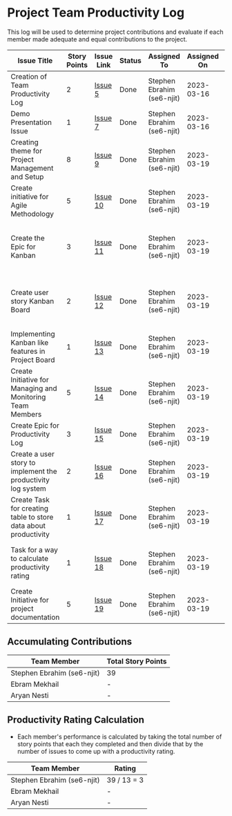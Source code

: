 # Project Team Productivity Log

This log will be used to determine project contributions and evaluate if each
member made adequate and equal contributions to the project.

| Issue Title                                                     | Story Points | Issue Link                                                                           | Status | Assigned To                | Assigned On | Completed On | Category      | Status Notes                                                      |
| --------------------------------------------------------------- | ------------ | ------------------------------------------------------------------------------------ | ------ | -------------------------- | ----------- | ------------ | ------------- | ----------------------------------------------------------------- |
| Creation of Team Productivity Log                               | 2            | [Issue 5](https://github.com/se6-njit/mywebclass-simulation-intermediate/issues/5)   | Done   | Stephen Ebrahim (se6-njit) | 2023-03-16  | 2023-03-16   | Documentation | Initializing the productivity log                                 |
| Demo Presentation Issue                                         | 1            | [Issue 7](https://github.com/se6-njit/mywebclass-simulation-intermediate/issues/7)   | Done   | Stephen Ebrahim (se6-njit) | 2023-03-16  | 2023-03-16   | Documentation | Making an Issue for Presentation                                  |
| Creating theme for Project Management and Setup                 | 8            | [Issue 9](https://github.com/se6-njit/mywebclass-simulation-intermediate/issues/9)   | Done   | Stephen Ebrahim (se6-njit) | 2023-03-19  | 2023-03-19   | Documentation | Starting out project theme                                        |
| Create initiative for Agile Methodology                         | 5            | [Issue 10](https://github.com/se6-njit/mywebclass-simulation-intermediate/issues/10) | Done   | Stephen Ebrahim (se6-njit) | 2023-03-19  | 2023-03-19   | Documentation | Starting initiative for agile methodology                         |
| Create the Epic for Kanban                                      | 3            | [Issue 11](https://github.com/se6-njit/mywebclass-simulation-intermediate/issues/11) | Done   | Stephen Ebrahim (se6-njit) | 2023-03-19  | 2023-03-19   | Documentation | Starting documentation for the prefered agile methodology: Kanban |
| Create user story Kanban Board                                  | 2            | [Issue 12](https://github.com/se6-njit/mywebclass-simulation-intermediate/issues/12) | Done   | Stephen Ebrahim (se6-njit) | 2023-03-19  | 2023-03-19   | Documentation | Started documentation for the creation of a Github Kanban Board   |
| Implementing Kanban like features in Project Board              | 1            | [Issue 13](https://github.com/se6-njit/mywebclass-simulation-intermediate/issues/13) | Done   | Stephen Ebrahim (se6-njit) | 2023-03-19  | 2023-03-19   | Documentation | documentation for the Github Kanban Board features used           |
| Create Initiative for Managing and Monitoring Team Members      | 5            | [Issue 14](https://github.com/se6-njit/mywebclass-simulation-intermediate/issues/14) | Done   | Stephen Ebrahim (se6-njit) | 2023-03-19  | 2023-03-19   | Documentation | Completed initiative                                              |
| Create Epic for Productivity Log                                | 3            | [Issue 15](https://github.com/se6-njit/mywebclass-simulation-intermediate/issues/15) | Done   | Stephen Ebrahim (se6-njit) | 2023-03-19  | 2023-03-19   | Documentation | Completed productivity log epic                                   |
| Create a user story to implement the productivity log system    | 2            | [Issue 16](https://github.com/se6-njit/mywebclass-simulation-intermediate/issues/16) | Done   | Stephen Ebrahim (se6-njit) | 2023-03-19  | 2023-03-19   | Documentation | Completed prod log system doc                                     |
| Create Task for creating table to store data about productivity | 1            | [Issue 17](https://github.com/se6-njit/mywebclass-simulation-intermediate/issues/17) | Done   | Stephen Ebrahim (se6-njit) | 2023-03-19  | 2023-03-19   | Documentation | Completed doc about productivty log data                          |
| Task for a way to calculate productivity rating                 | 1            | [Issue 18](https://github.com/se6-njit/mywebclass-simulation-intermediate/issues/18) | Done   | Stephen Ebrahim (se6-njit) | 2023-03-19  | 2023-03-19   | Documentation | Completed doc about computing prod rating of developer            |
| Create Initiative for project documentation                     | 5            | [Issue 19](https://github.com/se6-njit/mywebclass-simulation-intermediate/issues/19) | Done   | Stephen Ebrahim (se6-njit) | 2023-03-19  | 2023-03-19   | Documentation | started initiative doc for project documentation                  |

## Accumulating Contributions

| Team Member                | Total Story Points |
| -------------------------- | ------------------ |
| Stephen Ebrahim (se6-njit) | 39                 |
| Ebram Mekhail              | -                  |
| Aryan Nesti                | -                  |

## Productivity Rating Calculation

- Each member's performance is calculated by taking the total number of story
  points that each they completed and then divide that by the number of issues
  to come up with a productivity rating.

| Team Member                | Rating      |
| -------------------------- | ----------- |
| Stephen Ebrahim (se6-njit) | 39 / 13 = 3 |
| Ebram Mekhail              | -           |
| Aryan Nesti                | -           |

